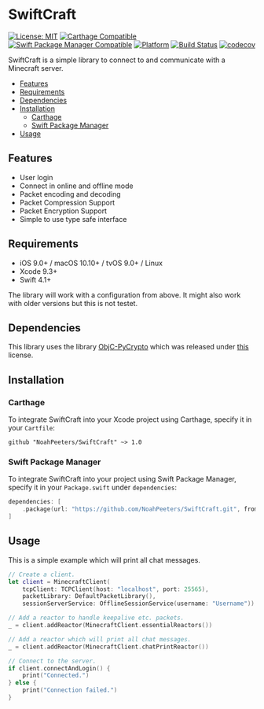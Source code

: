 # SwiftCraft

[![License: MIT](https://img.shields.io/badge/License-MIT-yellow.svg)](https://opensource.org/licenses/MIT)
[![Carthage Compatible](https://img.shields.io/badge/Carthage-compatible-4BC51D.svg?style=flat)](https://github.com/Carthage/Carthage)
[![Swift Package Manager Compatible](https://img.shields.io/badge/SPM-compatible-4BC51D.svg?style=flat)](https://github.com/apple/swift-package-manager)
[![Platform](https://img.shields.io/badge/Platforms-iOS%20%7C%20macOS%20%7C%20tvOS%20%7C%20Linux-909090.svg?style=flat)](https://github.com/Carthage/Carthage)
[![Build Status](https://travis-ci.com/NoahPeeters/SwiftCraft.svg?token=HsyqpG6RFpdTFfmvYcAF&branch=master)](https://travis-ci.com/NoahPeeters/SwiftCraft)
[![codecov](https://codecov.io/gh/NoahPeeters/SwiftCraft/branch/master/graph/badge.svg)](https://codecov.io/gh/NoahPeeters/SwiftCraft)

SwiftCraft is a simple library to connect to and communicate with a Minecraft server.

- [Features](#features)
- [Requirements](#requirements)
- [Dependencies](#dependencies)
- [Installation](#installation)
  - [Carthage](#carthage)
  - [Swift Package Manager](#swift-package-manager)
- [Usage](#usage)

## Features

- User login
- Connect in online and offline mode
- Packet encoding and decoding
- Packet Compression Support
- Packet Encryption Support
- Simple to use type safe interface

## Requirements

- iOS 9.0+ / macOS 10.10+ / tvOS 9.0+ / Linux
- Xcode 9.3+
- Swift 4.1+

The library will work with a configuration from above. It might also work with older versions but this is not testet.

## Dependencies

This library uses the library [ObjC-PyCrypto](https://github.com/alexlehn/ObjC-PyCrypto) which was released under [this](https://github.com/NoahPeeters/SwiftCraft/blob/master/ObjC-PyCrypto-LICENSE) license.

## Installation

### Carthage

To integrate SwiftCraft into your Xcode project using Carthage, specify it in your `Cartfile`:

```
github "NoahPeeters/SwiftCraft" ~> 1.0
```

### Swift Package Manager

To integrate SwiftCraft into your project using Swift Package Manager, specify it in your `Package.swift` under `dependencies`:

```swift
dependencies: [
    .package(url: "https://github.com/NoahPeeters/SwiftCraft.git", from: "1.0.0")
]
```

## Usage

This is a simple example which will print all chat messages.

```swift
// Create a client.
let client = MinecraftClient(
    tcpClient: TCPClient(host: "localhost", port: 25565),
    packetLibrary: DefaultPacketLibrary(),
    sessionServerService: OfflineSessionService(username: "Username"))

// Add a reactor to handle keepalive etc. packets.
_ = client.addReactor(MinecraftClient.essentialReactors())

// Add a reactor which will print all chat messages.
_ = client.addReactor(MinecraftClient.chatPrintReactor())

// Connect to the server.
if client.connectAndLogin() {
    print("Connected.")
} else {
    print("Connection failed.")
}
```
